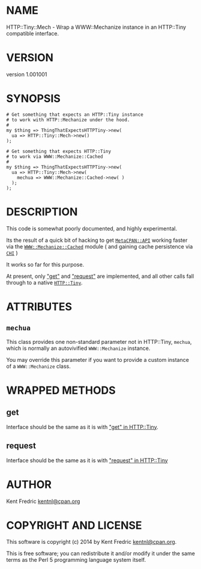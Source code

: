 # NAME

HTTP::Tiny::Mech - Wrap a WWW::Mechanize instance in an HTTP::Tiny compatible interface.

# VERSION

version 1.001001

# SYNOPSIS

    # Get something that expects an HTTP::Tiny instance
    # to work with HTTP::Mechanize under the hood.
    #
    my $thing => ThingThatExpectsHTTPTiny->new(
      ua => HTTP::Tiny::Mech->new()
    );

    # Get something that expects HTTP::Tiny
    # to work via WWW::Mechanize::Cached
    #
    my $thing => ThingThatExpectsHTTPTiny->new(
      ua => HTTP::Tiny::Mech->new(
        mechua => WWW::Mechanize::Cached->new( )
      );
    );

# DESCRIPTION

This code is somewhat poorly documented, and highly experimental.

Its the result of a quick bit of hacking to get [`MetaCPAN::API`](https://metacpan.org/pod/MetaCPAN::API) working faster
via the [`WWW::Mechanize::Cached`](https://metacpan.org/pod/WWW::Mechanize::Cached) module ( and gaining cache persistence via
[`CHI`](https://metacpan.org/pod/CHI) )

It works so far for this purpose.

At present, only ["get"](#get) and ["request"](#request) are implemented, and all other calls
fall through to a native [`HTTP::Tiny`](https://metacpan.org/pod/HTTP::Tiny).

# ATTRIBUTES

## `mechua`

This class provides one non-standard parameter not in HTTP::Tiny, `mechua`, which
is normally an autovivified `WWW::Mechanize` instance.

You may override this parameter if you want to provide a custom instance of a `WWW::Mechanize` class.

# WRAPPED METHODS

## get

Interface should be the same as it is with ["get" in HTTP::Tiny](https://metacpan.org/pod/HTTP::Tiny#get).

## request

Interface should be the same as it is with ["request" in HTTP::Tiny](https://metacpan.org/pod/HTTP::Tiny#request)

# AUTHOR

Kent Fredric <kentnl@cpan.org>

# COPYRIGHT AND LICENSE

This software is copyright (c) 2014 by Kent Fredric <kentnl@cpan.org>.

This is free software; you can redistribute it and/or modify it under
the same terms as the Perl 5 programming language system itself.
